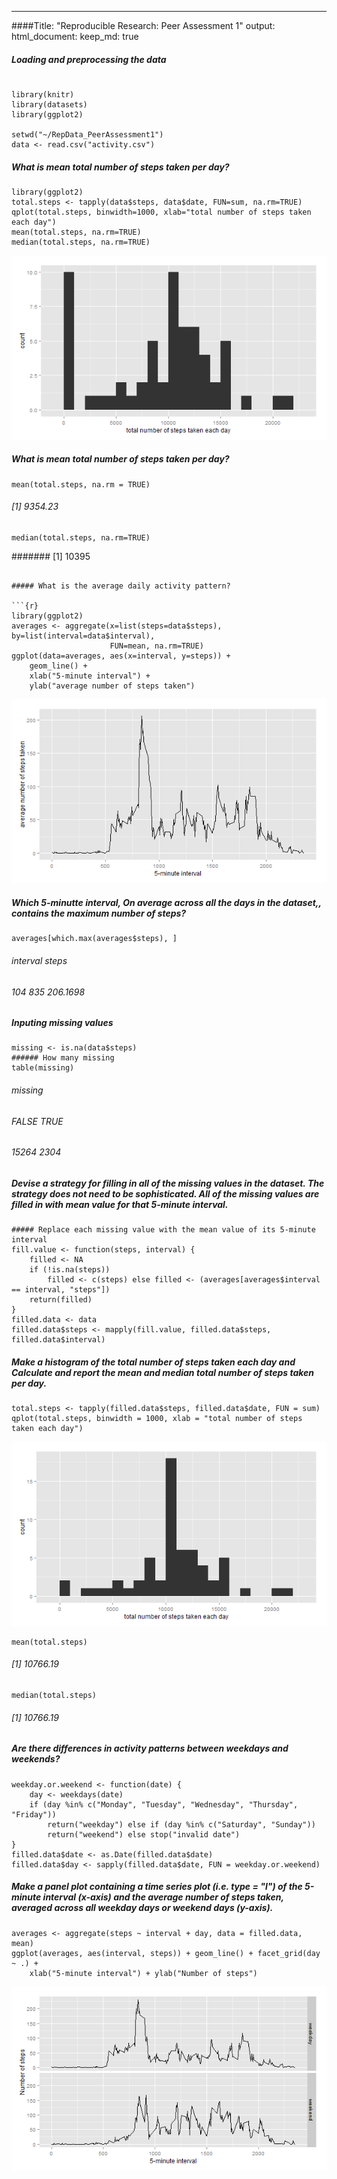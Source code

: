 ---
####Title: "Reproducible Research: Peer Assessment 1"
output: 
  html_document:
    keep_md: true

##### Loading and preprocessing the data

```{r Include packages and datasets}

library(knitr)
library(datasets) 
library(ggplot2)

setwd("~/RepData_PeerAssessment1")
data <- read.csv("activity.csv")

```

##### What is mean total number of steps taken per day?

```{r}
library(ggplot2)
total.steps <- tapply(data$steps, data$date, FUN=sum, na.rm=TRUE)
qplot(total.steps, binwidth=1000, xlab="total number of steps taken each day")
mean(total.steps, na.rm=TRUE)
median(total.steps, na.rm=TRUE)

```
![plot of chunk Rplot1](https://github.com/janusng2000/RepData_PeerAssessment1/blob/master/png/Rplot1.png)

##### What is mean total number of steps taken per day?

```{r}
mean(total.steps, na.rm = TRUE)
```
###### [1] 9354.23
```{r}
median(total.steps, na.rm=TRUE)
```
####### [1] 10395
```{r}

##### What is the average daily activity pattern?

```{r}
library(ggplot2)
averages <- aggregate(x=list(steps=data$steps), by=list(interval=data$interval),
                      FUN=mean, na.rm=TRUE)
ggplot(data=averages, aes(x=interval, y=steps)) +
    geom_line() +
    xlab("5-minute interval") +
    ylab("average number of steps taken")

```
![plot of Rplot2](https://github.com/janusng2000/RepData_PeerAssessment1/blob/master/png/Rplot2.png) 

##### Which 5-minutte interval, On average across all the days in the dataset,, contains the maximum number of steps?

```{r}
averages[which.max(averages$steps), ]
```
######     interval    steps
###### 104      835 206.1698

##### Inputing missing values 

```{r}
missing <- is.na(data$steps)
###### How many missing
table(missing)
```
###### missing
###### FALSE  TRUE 
###### 15264  2304

##### Devise a strategy for filling in all of the missing values in the dataset. The strategy does not need to be sophisticated. All of the missing values are filled in with mean value for that 5-minute interval.

```{r}
##### Replace each missing value with the mean value of its 5-minute interval
fill.value <- function(steps, interval) {
    filled <- NA
    if (!is.na(steps)) 
        filled <- c(steps) else filled <- (averages[averages$interval == interval, "steps"])
    return(filled)
}
filled.data <- data
filled.data$steps <- mapply(fill.value, filled.data$steps, filled.data$interval)
```

##### Make a histogram of the total number of steps taken each day and Calculate and report the mean and median total number of steps taken per day.

```{r}
total.steps <- tapply(filled.data$steps, filled.data$date, FUN = sum)
qplot(total.steps, binwidth = 1000, xlab = "total number of steps taken each day")
```
![plot of chunk Rplot3](https://github.com/janusng2000/RepData_PeerAssessment1/blob/master/png/Rplot3.png) 

```{r}
mean(total.steps)
```
###### [1] 10766.19

```{r}
median(total.steps)
```
###### [1] 10766.19

##### Are there differences in activity patterns between weekdays and weekends?

```{r}
weekday.or.weekend <- function(date) {
    day <- weekdays(date)
    if (day %in% c("Monday", "Tuesday", "Wednesday", "Thursday", "Friday")) 
        return("weekday") else if (day %in% c("Saturday", "Sunday")) 
        return("weekend") else stop("invalid date")
}
filled.data$date <- as.Date(filled.data$date)
filled.data$day <- sapply(filled.data$date, FUN = weekday.or.weekend)
```

##### Make a panel plot containing a time series plot (i.e. type = "l") of the 5-minute interval (x-axis) and the average number of steps taken, averaged across all weekday days or weekend days (y-axis).

```{r}
averages <- aggregate(steps ~ interval + day, data = filled.data, mean)
ggplot(averages, aes(interval, steps)) + geom_line() + facet_grid(day ~ .) + 
    xlab("5-minute interval") + ylab("Number of steps")
```
![plot of chunk Rplot4](https://github.com/janusng2000/RepData_PeerAssessment1/blob/master/png/Rplot4.png) 


